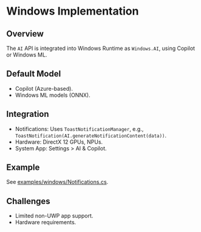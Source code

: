 # Windows Implementation

## Overview
The `AI` API is integrated into Windows Runtime as `Windows.AI`, using Copilot or Windows ML.

## Default Model
- Copilot (Azure-based).
- Windows ML models (ONNX).

## Integration
- Notifications: Uses `ToastNotificationManager`, e.g., `ToastNotification(AI.generateNotificationContent(data))`.
- Hardware: DirectX 12 GPUs, NPUs.
- System App: Settings > AI & Copilot.

## Example
See [examples/windows/Notifications.cs](../../examples/windows/Notifications.cs).

## Challenges
- Limited non-UWP app support.
- Hardware requirements.